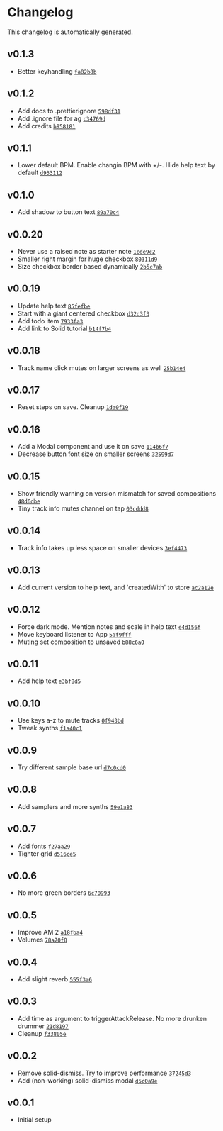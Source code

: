 # Changelog

This changelog is automatically generated.

## v0.1.3

- Better keyhandling [`fa82b8b`](../../commit/fa82b8be3f8472f8184201a975ed31541572032b)

## v0.1.2

- Add docs to .prettierignore [`598df31`](../../commit/598df31db4a73b7354d2ffb6f44608e8e157fc20)
- Add .ignore file for ag [`c34769d`](../../commit/c34769d6d96efc0c0e5e0479f2cffa2717acac39)
- Add credits [`b958181`](../../commit/b9581819cc5233b15591e2053544f293bcb75910)

## v0.1.1

- Lower default BPM. Enable changin BPM with +/-. Hide help text by default [`d933112`](../../commit/d933112574997e1810d6037c3437d11ab77d255e)

## v0.1.0

- Add shadow to button text [`89a70c4`](../../commit/89a70c43f78d2aff5cfc99b53c4699cb9b1a238e)

## v0.0.20

- Never use a raised note as starter note [`1cde9c2`](../../commit/1cde9c2acb02b149adb1a64222fdbf44cb4f397b)
- Smaller right margin for huge checkbox [`80311d9`](../../commit/80311d96be6b86982ba5ebdca1b82bc833f8041c)
- Size checkbox border based dynamically [`2b5c7ab`](../../commit/2b5c7ab1b4c827c2ef74c0584526ee650a41eca3)

## v0.0.19

- Update help text [`85fefbe`](../../commit/85fefbe3acdd134aef8ac7900e05ac33fc04531b)
- Start with a giant centered checkbox [`d32d3f3`](../../commit/d32d3f3541e37c7ca1c699ab3a97ac584d108b05)
- Add todo item [`7933fa3`](../../commit/7933fa3a6c8e6d6e4d2e36c8c1ab5ef580899e11)
- Add link to Solid tutorial [`b14f7b4`](../../commit/b14f7b442bfabad61b95b6d7e767d82bc8a40cbd)

## v0.0.18

- Track name click mutes on larger screens as well [`25b14e4`](../../commit/25b14e45e85d43e11734c07209872d0adb8666b8)

## v0.0.17

- Reset steps on save. Cleanup [`1da0f19`](../../commit/1da0f19b2d9fe57174a5b822c505175abbffa367)

## v0.0.16

- Add a Modal component and use it on save [`114b6f7`](../../commit/114b6f71a113bdebdf4a061d7e40c7f9229683d0)
- Decrease button font size on smaller screens [`32599d7`](../../commit/32599d7fea7ca67ec836cb9ec2c873bdb92d4916)

## v0.0.15

- Show friendly warning on version mismatch for saved compositions [`48d6dbe`](../../commit/48d6dbeb74aa626743bee19e91c75658364973dc)
- Tiny track info mutes channel on tap [`03cddd8`](../../commit/03cddd8e29e65558f832a90c2ea3a91bc02f6b7f)

## v0.0.14

- Track info takes up less space on smaller devices [`3ef4473`](../../commit/3ef4473bdcde4d60805966d943d0d03d3b812e31)

## v0.0.13

- Add current version to help text, and 'createdWith' to store [`ac2a12e`](../../commit/ac2a12eec084ce356d12677bcaf1c524ada7c588)

## v0.0.12

- Force dark mode. Mention notes and scale in help text [`e4d156f`](../../commit/e4d156f77d18e3115165f4e26187be29cb363ade)
- Move keyboard listener to App [`5af9fff`](../../commit/5af9fffc13fad85296df7d49605a62306b552e0e)
- Muting set composition to unsaved [`b88c6a0`](../../commit/b88c6a0cc807af3c296e176c6d1ae387266863ee)

## v0.0.11

- Add help text [`e3bf8d5`](../../commit/e3bf8d58e8ad1166b0d3d479167180df9ca90050)

## v0.0.10

- Use keys a-z to mute tracks [`0f943bd`](../../commit/0f943bda6773c11f133db6b146275cde9033b791)
- Tweak synths [`f1a40c1`](../../commit/f1a40c1328579cfdc3b03752e603c1f358cc8c9c)

## v0.0.9

- Try different sample base url [`d7c0cd0`](../../commit/d7c0cd00a4bbbe0b6bc0cd88527266df3c76b5c4)

## v0.0.8

- Add samplers and more synths [`59e1a83`](../../commit/59e1a83fddad57b593aee4fc3627fcd98acf652c)

## v0.0.7

- Add fonts [`f27aa29`](../../commit/f27aa29798ff067cc643018f039f115a3d5f61b6)
- Tighter grid [`d516ce5`](../../commit/d516ce5164201988cdf06f28177cbd207233fcc6)

## v0.0.6

- No more green borders [`6c70993`](../../commit/6c70993bf178261c64ab2450b84d8ac18db0d97c)

## v0.0.5

- Improve AM 2 [`a18fba4`](../../commit/a18fba4fa6759f4ffa0abbf71f584119fc953564)
- Volumes [`78a70f8`](../../commit/78a70f8e23ff71a065a43bc1102ec8d9a565fcde)

## v0.0.4

- Add slight reverb [`555f3a6`](../../commit/555f3a6d5770db1215ebb956f4f3961b5d02c211)

## v0.0.3

- Add time as argument to triggerAttackRelease. No more drunken drummer [`21d8197`](../../commit/21d8197b7ea9696f81a85c3e75da1b0b3a3b50f6)
- Cleanup [`f33805e`](../../commit/f33805e3cc8d147b6e055b7c9bd45d212efcc5c1)

## v0.0.2

- Remove solid-dismiss. Try to improve performance [`37245d3`](../../commit/37245d3e1a48a122822bc508ec484ddca1aceb92)
- Add (non-working) solid-dismiss modal [`d5c0a9e`](../../commit/d5c0a9eae4e3611d1c55da3087fe424f19bed42c)

## v0.0.1

- Initial setup
